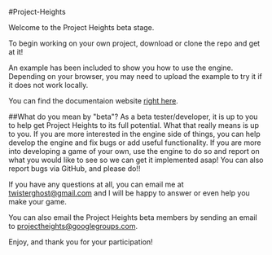 #Project-Heights

Welcome to the Project Heights beta stage.

To begin working on your own project, download or clone the repo and get at it!

An example has been included to show you how to use the engine. Depending on
your browser, you may need to upload the example to try it if it does not work
locally.

You can find the documentaion website [right here](http://docs.heightsjs.com).

##What do you mean by "beta"?
As a beta tester/developer, it is up to you to help get Project Heights to its
full potential. What that really means is up to you. If you are more interested
in the engine side of things, you can help develop the engine and fix bugs or
add useful functionality. If you are more into developing a game of your own,
use the engine to do so and report on what you would like to see so we can get
it implemented asap! You can also report bugs via GitHub, and please do!!

If you have any questions at all, you can email me at twisterghost@gmail.com
and I will be happy to answer or even help you make your game.

You can also email the Project Heights beta members by sending an email to
projectheights@googlegroups.com.

Enjoy, and thank you for your participation!
